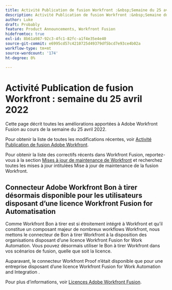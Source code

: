 ```yaml
---
title: Activité Publication de fusion Workfront :&nbsp;Semaine du 25 avril 2022
description: Activité Publication de fusion Workfront :&nbsp;Semaine du 25 avril 2022
author: Luke
draft: Probably
feature: Product Announcements, Workfront Fusion
hidefromtoc: true
exl-id: 8b61a987-92c3-4fc1-82fc-a1f4e35e4e40
source-git-commit: e6995cd57c4210725d49379df5bcd7e93ce4b02a
workflow-type: tm+mt
source-wordcount: '174'
ht-degree: 0%

---
```


# Activité Publication de fusion Workfront : semaine du 25 avril 2022

Cette page décrit toutes les améliorations apportées à Adobe Workfront Fusion au cours de la semaine du 25 avril 2022.

Pour obtenir la liste de toutes les modifications récentes, voir [Activité Publication de fusion Adobe Workfront](../../../product-announcements/product-releases/fusion-release-activity/fusion-release-activity.md).

Pour obtenir la liste des correctifs récents dans Workfront Fusion, reportez-vous à la section [Mises à jour de maintenance de Workfront](https://experienceleague.adobe.com/docs/workfront-known-issues/releases/current-updates.html) et recherchez toutes les mises à jour intitulées Mise à jour de maintenance de la fusion Workfront.

## Connecteur Adobe Workfront Bon à tirer désormais disponible pour les utilisateurs disposant d’une licence Workfront Fusion for Automatisation

Comme Workfront Bon à tirer est si étroitement intégré à Workfront et qu’il constitue un composant majeur de nombreux workflows Workfront, nous mettons le connecteur de Bon à tirer Workfront à la disposition des organisations disposant d’une licence Workfront Fusion for Work Automation. Vous pouvez désormais utiliser le Bon à tirer Workfront dans vos scénarios de fusion, quelle que soit la licence.

Auparavant, le connecteur Workfront Proof n’était disponible que pour une entreprise disposant d’une licence Workfront Fusion for Work Automation and Integration .

Pour plus d’informations, voir [Licences Adobe Workfront Fusion](../../../workfront-fusion/get-started/license-automation-vs-integration.md).
